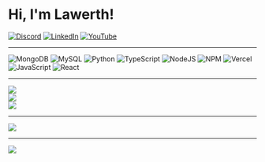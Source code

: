 # Hi, I'm Lawerth!
[![Discord](https://img.shields.io/badge/Discord-%237289DA.svg?logo=discord&logoColor=white)](https://discord.gg/mPNt8WexJA) [![LinkedIn](https://img.shields.io/badge/LinkedIn-%230077B5.svg?logo=linkedin&logoColor=white)](https://linkedin.com/in/lawerth) [![YouTube](https://img.shields.io/badge/YouTube-%23FF0000.svg?logo=YouTube&logoColor=white)](https://youtube.com/@https://www.youtube.com/@lawerth)

---

![MongoDB](https://img.shields.io/badge/MongoDB-%234ea94b.svg?style=for-the-badge&logo=mongodb&logoColor=white) ![MySQL](https://img.shields.io/badge/mysql-4479A1.svg?style=for-the-badge&logo=mysql&logoColor=white) ![Python](https://img.shields.io/badge/python-3670A0?style=for-the-badge&logo=python&logoColor=ffdd54) ![TypeScript](https://img.shields.io/badge/typescript-%23007ACC.svg?style=for-the-badge&logo=typescript&logoColor=white) ![NodeJS](https://img.shields.io/badge/node.js-6DA55F?style=for-the-badge&logo=node.js&logoColor=white) ![NPM](https://img.shields.io/badge/NPM-%23CB3837.svg?style=for-the-badge&logo=npm&logoColor=white) ![Vercel](https://img.shields.io/badge/vercel-%23000000.svg?style=for-the-badge&logo=vercel&logoColor=white) ![JavaScript](https://img.shields.io/badge/javascript-%23323330.svg?style=for-the-badge&logo=javascript&logoColor=%23F7DF1E) ![React](https://img.shields.io/badge/react-%2320232a.svg?style=for-the-badge&logo=react&logoColor=%2361DAFB)

---

![](https://github-readme-stats.vercel.app/api?username=lawerth&theme=radical&hide_border=false&include_all_commits=true&count_private=false)<br/>
![](https://nirzak-streak-stats.vercel.app/?user=lawerth&theme=radical&hide_border=false)<br/>
![](https://github-readme-stats.vercel.app/api/top-langs/?username=lawerth&theme=radical&hide_border=false&include_all_commits=true&count_private=false&layout=compact)

---

![](https://github-contributor-stats.vercel.app/api?username=lawerth&limit=5&theme=dark&combine_all_yearly_contributions=true)

---
[![](https://visitcount.itsvg.in/api?id=lawerth&icon=0&color=0)](https://visitcount.itsvg.in)
